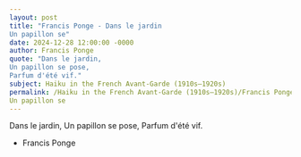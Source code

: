 ```yaml
---
layout: post
title: "Francis Ponge - Dans le jardin
Un papillon se"
date: 2024-12-28 12:00:00 -0000
author: Francis Ponge
quote: "Dans le jardin,
Un papillon se pose,
Parfum d'été vif."
subject: Haiku in the French Avant-Garde (1910s–1920s)
permalink: /Haiku in the French Avant-Garde (1910s–1920s)/Francis Ponge/Francis Ponge - Dans le jardin
Un papillon se
---
```


Dans le jardin,
Un papillon se pose,
Parfum d'été vif.

- Francis Ponge
